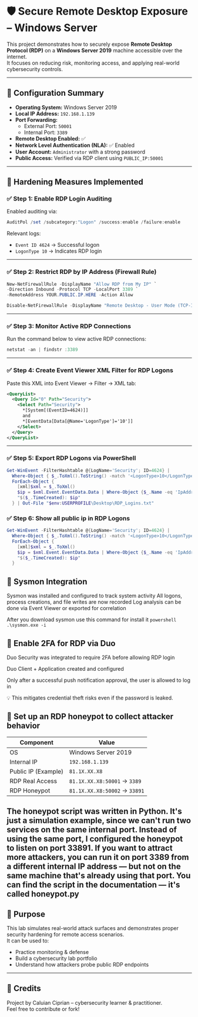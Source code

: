 # 🛡️ Secure Remote Desktop Exposure – Windows Server

This project demonstrates how to securely expose **Remote Desktop Protocol (RDP)** on a **Windows Server 2019** machine accessible over the internet.  
It focuses on reducing risk, monitoring access, and applying real-world cybersecurity controls.

---

## 🔧 Configuration Summary

- **Operating System:** Windows Server 2019  
- **Local IP Address:** `192.168.1.139`  
- **Port Forwarding:**  
  - External Port: `50001`  
  - Internal Port: `3389`  
- **Remote Desktop Enabled:** ✅  
- **Network Level Authentication (NLA):** ✅ Enabled  
- **User Account:** `Administrator` with a strong password  
- **Public Access:** Verified via RDP client using `PUBLIC_IP:50001`

---

## 🔐 Hardening Measures Implemented

### ✅ Step 1: Enable RDP Login Auditing

Enabled auditing via:

```powershell
AuditPol /set /subcategory:"Logon" /success:enable /failure:enable
```

Relevant logs:
- `Event ID 4624` → Successful logon  
- `LogonType 10` → Indicates RDP login

---

### ✅ Step 2: Restrict RDP by IP Address (Firewall Rule)

```powershell
New-NetFirewallRule -DisplayName "Allow RDP from My IP" `
-Direction Inbound -Protocol TCP -LocalPort 3389 `
-RemoteAddress YOUR.PUBLIC.IP.HERE -Action Allow

Disable-NetFirewallRule -DisplayName "Remote Desktop - User Mode (TCP-In)"
```

---

### ✅ Step 3: Monitor Active RDP Connections

Run the command below to view active RDP connections:

```powershell
netstat -an | findstr :3389
```

---

### ✅ Step 4: Create Event Viewer XML Filter for RDP Logons

Paste this XML into Event Viewer → Filter → XML tab:

```xml
<QueryList>
  <Query Id="0" Path="Security">
    <Select Path="Security">
      *[System[(EventID=4624)]]
      and
      *[EventData[Data[@Name='LogonType']='10']]
    </Select>
  </Query>
</QueryList>
```

---

### ✅ Step 5: Export RDP Logons via PowerShell

```powershell
Get-WinEvent -FilterHashtable @{LogName='Security'; ID=4624} |
  Where-Object { $_.ToXml().ToString() -match '<LogonType>10</LogonType>' } |
  ForEach-Object {
    [xml]$xml = $_.ToXml()
    $ip = $xml.Event.EventData.Data | Where-Object {$_.Name -eq 'IpAddress'} | Select-Object -ExpandProperty '#text'
    "$($_.TimeCreated): $ip"
  } | Out-File "$env:USERPROFILE\Desktop\RDP_Logins.txt"
```

### ✅ Step 6: Show all public ip in RDP Logons

```powershell
Get-WinEvent -FilterHashtable @{LogName='Security'; ID=4624} |
  Where-Object { $_.ToXml().ToString() -match '<LogonType>10</LogonType>' } |
  ForEach-Object {
    [xml]$xml = $_.ToXml()
    $ip = $xml.Event.EventData.Data | Where-Object {$_.Name -eq 'IpAddress'} | Select-Object -ExpandProperty '#text'
    "$($_.TimeCreated): $ip"
  }
```


## 🔐 Sysmon Integration

Sysmon was installed and configured to track system activity
All logons, process creations, and file writes are now recorded
Log analysis can be done via Event Viewer or exported for correlation

After you download sysmon use this command for install it ```powershell
.\sysmon.exe -i ```


## 🔐 Enable **2FA for RDP** via Duo  

Duo Security was integrated to require 2FA before allowing RDP login

Duo Client + Application created and configured

Only after a successful push notification approval, the user is allowed to log in

💡 This mitigates credential theft risks even if the password is leaked.
 
## 🔐 Set up an **RDP honeypot** to collect attacker behavior  

| Component           | Value                        |
|---------------------|------------------------------|
| OS                  | Windows Server 2019          |
| Internal IP         | `192.168.1.139`              |
| Public IP (Example) | `81.1X.XX.X8`                |
| RDP Real Access     | `81.1X.XX.X8:50001` → `3389` |
| RDP Honeypot        | `81.1X.XX.X8:50002` → `33891` |

The honeypot script was written in Python. It's just a simulation example, since we can't run two services on the same internal port.
Instead of using the same port, I configured the honeypot to listen on port 33891.
If you want to attract more attackers, you can run it on port 3389 from a different internal IP address — but not on the same machine that's already using that port.
You can find the script in the documentation — it's called honeypot.py
---

## 🎯 Purpose

This lab simulates real-world attack surfaces and demonstrates proper security hardening for remote access scenarios.  
It can be used to:

- Practice monitoring & defense  
- Build a cybersecurity lab portfolio  
- Understand how attackers probe public RDP endpoints  

---

## 🧠 Credits

Project by Caluian Ciprian – cybersecurity learner & practitioner.  
Feel free to contribute or fork!
